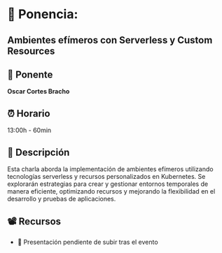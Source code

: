 # 📌 Ponencia:
## Ambientes efímeros con Serverless y Custom Resources

## 👤 Ponente
**Oscar Cortes Bracho**

## ⏰ Horario
13:00h - 60min

## 📄 Descripción
Esta charla aborda la implementación de ambientes efímeros utilizando tecnologías serverless y recursos personalizados en Kubernetes. Se explorarán estrategias para crear y gestionar entornos temporales de manera eficiente, optimizando recursos y mejorando la flexibilidad en el desarrollo y pruebas de aplicaciones.

## 📽 Recursos
- 🎤 Presentación pendiente de subir tras el evento

